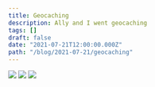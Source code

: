 ```yaml
---
title: Geocaching
description: Ally and I went geocaching
tags: []
draft: false 
date: "2021-07-21T12:00:00.000Z"
path: "/blog/2021-07-21/geocaching"
---
```

![](96aab3c5-8ffa-483b-8fc2-1939e8242f0e.jpeg)
![](3f58eae3-7f24-4d57-9069-4f06092f5eee.jpeg)
![](1f7fcd2c-cc77-4162-9399-85382500fe65.jpeg)
